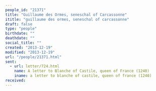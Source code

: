 ```yaml
---
people_id: "21371"
title: "Guillaume des Ormes, seneschal of Carcassonne"
ititle: "guillaume des ormes, seneschal of carcassonne"
draft: false
type: "people"
birthdate: ""
deathdate: ""
social_title: ""
created: "2013-12-19"
modified: "2013-12-19"
url: "/people/21371.html"
sent:
  - url: letter/724.html
    name: A letter to Blanche of Castile, queen of France (1240)
    iname: a letter to blanche of castile, queen of france (1240)
received:
---
```

